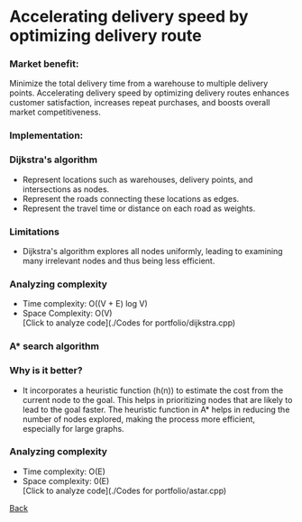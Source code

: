 # Accelerating delivery speed by optimizing delivery route
### Market benefit: ###
Minimize the total delivery time from a warehouse to multiple delivery points. Accelerating delivery speed by optimizing delivery routes enhances customer satisfaction, increases repeat purchases, and boosts overall market competitiveness.<br>
### Implementation: <br>
### Dijkstra's algorithm <br>
  - Represent locations such as warehouses, delivery points, and intersections as nodes.
  - Represent the roads connecting these locations as edges.
  - Represent the travel time or distance on each road as weights. <br>

### Limitations
- Dijkstra's algorithm explores all nodes uniformly, leading to examining many irrelevant nodes and thus being less efficient.

### Analyzing complexity <br>
  - Time complexity: O((V + E) log V)
  - Space Complexity:	O(V) <br>
  [Click to analyze code](./Codes for portfolio/dijkstra.cpp)

### A* search algorithm <br>
### Why is it better? 
  - It incorporates a heuristic function (h(n)) to estimate the cost from the current node to the goal. This helps in prioritizing nodes that are likely to lead to the goal faster. The heuristic function in A* helps in reducing the number of nodes explored, making the process more efficient, especially for large graphs.<br>
### Analyzing complexity <br>
  - Time complexity: O(E)
  - Space complexity: 0(E) <br>
  [Click to analyze code](./Codes for portfolio/astar.cpp)


[Back](README.md#applying-dsa-to-achieve-key-functionalities)

